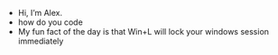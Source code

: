 - Hi, I’m Alex.
- how do you code
- My fun fact of the day is that Win+L will lock your windows session immediately

<!---
AlexanderDong09/AlexanderDong09 is a ✨ special ✨ repository because its `README.md` (this file) appears on your GitHub profile.
You can click the Preview link to take a look at your changes.
--->
